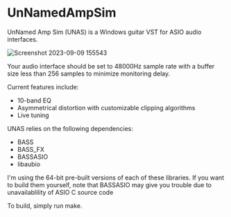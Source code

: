 # UnNamedAmpSim
UnNamed Amp Sim (UNAS) is a Windows guitar VST for ASIO audio interfaces.

![Screenshot 2023-09-09 155543](https://github.com/KDOsborne/UnNamedAmpSim/assets/34141764/5fdc5589-148e-4393-b5b1-8651d86cb0a1)

Your audio interface should be set to 48000Hz sample rate with a buffer size less than 256 samples to minimize monitoring delay. 
 
 Current features include:
  + 10-band EQ
  + Asymmetrical distortion with customizable clipping algorithms
  + Live tuning


UNAS relies on the following dependencies:
  + BASS
  + BASS_FX
  + BASSASIO
  + libaubio

I'm using the 64-bit pre-built versions of each of these libraries. If you want to build them yourself, note that BASSASIO may give you trouble due to unavailablility of ASIO C source code

To build, simply run make.
